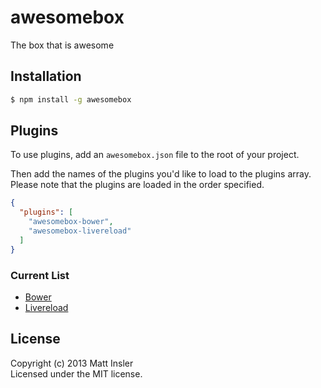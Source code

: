 # awesomebox

The box that is awesome

## Installation

```bash
$ npm install -g awesomebox
```

## Plugins

To use plugins, add an `awesomebox.json` file to the root of your project.

Then add the names of the plugins you'd like to load to the plugins array.  Please note that the plugins are loaded in the order specified.

```json
{
  "plugins": [
    "awesomebox-bower",
    "awesomebox-livereload"
  ]
}
```

### Current List

- [Bower](https://github.com/mattinsler/awesomebox-bower)
- [Livereload](https://github.com/mattinsler/awesomebox-livereload)

## License
Copyright (c) 2013 Matt Insler  
Licensed under the MIT license.
